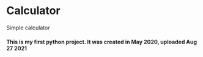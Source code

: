 # Calculator
Simple calculator 


#### This is my first python project. It was created in May 2020, uploaded Aug 27 2021
